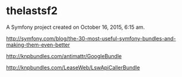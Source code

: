 thelastsf2
==========

A Symfony project created on October 16, 2015, 6:15 am.

http://symfony.com/blog/the-30-most-useful-symfony-bundles-and-making-them-even-better

http://knpbundles.com/antimattr/GoogleBundle

http://knpbundles.com/LeaseWeb/LswApiCallerBundle
